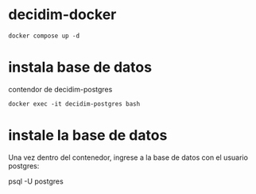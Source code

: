 # decidim-docker
```
docker compose up -d
```

# instala base de datos

contendor de decidim-postgres
```
docker exec -it decidim-postgres bash
```

# instale la base de datos

Una vez dentro del contenedor, ingrese a la base de datos con el usuario postgres:

psql -U postgres


